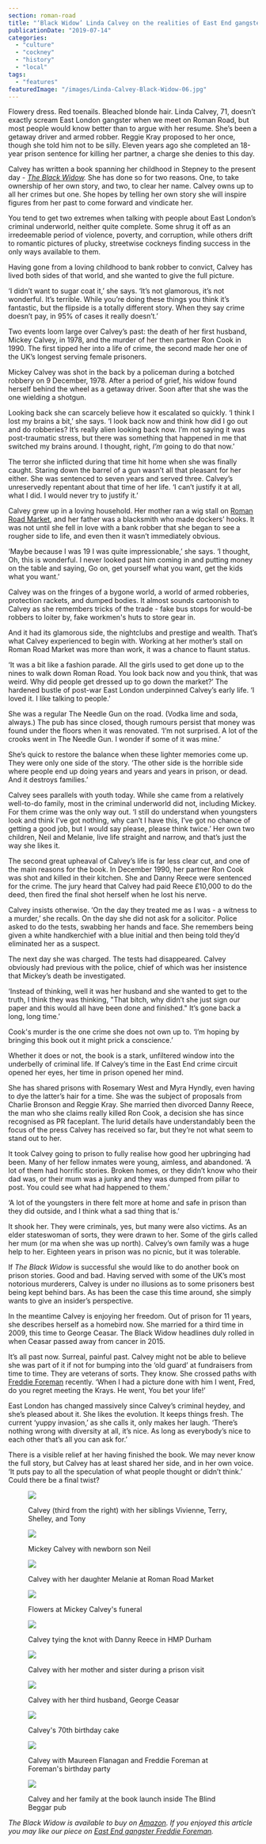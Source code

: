 ```yaml
---
section: roman-road
title: "‘Black Widow’ Linda Calvey on the realities of East End gangster life"
publicationDate: "2019-07-14"
categories: 
  - "culture"
  - "cockney"
  - "history"
  - "local"
tags: 
  - "features"
featuredImage: "/images/Linda-Calvey-Black-Widow-06.jpg"
---
```


Flowery dress. Red toenails. Bleached blonde hair. Linda Calvey, 71, doesn’t exactly scream East London gangster when we meet on Roman Road, but most people would know better than to argue with her resume. She’s been a getaway driver and armed robber. Reggie Kray proposed to her once, though she told him not to be silly. Eleven years ago she completed an 18-year prison sentence for killing her partner, a charge she denies to this day.

Calvey has written a book spanning her childhood in Stepney to the present day - _[The Black Widow](https://www.amazon.co.uk/Black-Widow-true-crime-memoir/dp/1912624591/)._ She has done so for two reasons. One, to take ownership of her own story, and two, to clear her name. Calvey owns up to all her crimes but one. She hopes by telling her own story she will inspire figures from her past to come forward and vindicate her. 

You tend to get two extremes when talking with people about East London’s criminal underworld, neither quite complete. Some shrug it off as an irredeemable period of violence, poverty, and corruption, while others drift to romantic pictures of plucky, streetwise cockneys finding success in the only ways available to them. 

Having gone from a loving childhood to bank robber to convict, Calvey has lived both sides of that world, and she wanted to give the full picture.

‘I didn’t want to sugar coat it,’ she says. ‘It’s not glamorous, it’s not wonderful. It’s terrible. While you’re doing these things you think it’s fantastic, but the flipside is a totally different story. When they say crime doesn’t pay, in 95% of cases it really doesn’t.’

Two events loom large over Calvey’s past: the death of her first husband, Mickey Calvey, in 1978, and the murder of her then partner Ron Cook in 1990. The first tipped her into a life of crime, the second made her one of the UK’s longest serving female prisoners.

Mickey Calvey was shot in the back by a policeman during a botched robbery on 9 December, 1978. After a period of grief, his widow found herself behind the wheel as a getaway driver. Soon after that she was the one wielding a shotgun.

Looking back she can scarcely believe how it escalated so quickly. ‘I think I lost my brains a bit,’ she says. ‘I look back now and think how did I go out and do robberies? It’s really alien looking back now. I’m not saying it was post-traumatic stress, but there was something that happened in me that switched my brains around. I thought, right, _I’m_ going to do that now.’ 

The terror she inflicted during that time hit home when she was finally caught. Staring down the barrel of a gun wasn’t all that pleasant for her either. She was sentenced to seven years and served three. Calvey’s unreservedly repentant about that time of her life. ‘I can’t justify it at all, what I did. I would never try to justify it.’

Calvey grew up in a loving household. Her mother ran a wig stall on [Roman Road Market](https://romanroadlondon.com/market/), and her father was a blacksmith who made dockers’ hooks. It was not until she fell in love with a bank robber that she began to see a rougher side to life, and even then it wasn’t immediately obvious. 

‘Maybe because I was 19 I was quite impressionable,’ she says. ‘I thought, Oh, this is wonderful. I never looked past him coming in and putting money on the table and saying, Go on, get yourself what you want, get the kids what you want.’

Calvey was on the fringes of a bygone world, a world of armed robberies, protection rackets, and dumped bodies. It almost sounds cartoonish to Calvey as she remembers tricks of the trade - fake bus stops for would-be robbers to loiter by, fake workmen's huts to store gear in.

And it had its glamorous side, the nightclubs and prestige and wealth. That’s what Calvey experienced to begin with. Working at her mother’s stall on Roman Road Market was more than work, it was a chance to flaunt status.

‘It was a bit like a fashion parade. All the girls used to get done up to the nines to walk down Roman Road. You look back now and you think, that was weird. Why did people get dressed up to go down the market?’ The hardened bustle of post-war East London underpinned Calvey’s early life. ‘I loved it. I like talking to people.’

She was a regular The Needle Gun on the road. (Vodka lime and soda, always.) The pub has since closed, though rumours persist that money was found under the floors when it was renovated. ‘I’m not surprised. A lot of the crooks went in The Needle Gun. I wonder if some of it was mine.’ 

She’s quick to restore the balance when these lighter memories come up. They were only one side of the story. ‘The other side is the horrible side where people end up doing years and years and years in prison, or dead. And it destroys families.’ 

Calvey sees parallels with youth today. While she came from a relatively well-to-do family, most in the criminal underworld did not, including Mickey. For them crime was the only way out. ‘I still do understand when youngsters look and think I’ve got nothing, why can’t I have this, I’ve got no chance of getting a good job, but I would say please, please think twice.’ Her own two children, Neil and Melanie, live life straight and narrow, and that’s just the way she likes it.

The second great upheaval of Calvey’s life is far less clear cut, and one of the main reasons for the book. In December 1990, her partner Ron Cook was shot and killed in their kitchen. She and Danny Reece were sentenced for the crime. The jury heard that Calvey had paid Reece £10,000 to do the deed, then fired the final shot herself when he lost his nerve.

Calvey insists otherwise. ‘On the day they treated me as I was - a witness to a murder,’ she recalls. On the day she did not ask for a solicitor. Police asked to do the tests, swabbing her hands and face. She remembers being given a white handkerchief with a blue initial and then being told they’d eliminated her as a suspect.

The next day she was charged. The tests had disappeared. Calvey obviously had previous with the police, chief of which was her insistence that Mickey’s death be investigated.

‘Instead of thinking, well it was her husband and she wanted to get to the truth, I think they was thinking, "That bitch, why didn’t she just sign our paper and this would all have been done and finished." It’s gone back a long, long time.’

Cook's murder is the one crime she does not own up to. ‘I’m hoping by bringing this book out it might prick a conscience.’

Whether it does or not, the book is a stark, unfiltered window into the underbelly of criminal life. If Calvey’s time in the East End crime circuit opened her eyes, her time in prison opened her mind. 

She has shared prisons with Rosemary West and Myra Hyndly, even having to dye the latter’s hair for a time. She was the subject of proposals from Charlie Bronson and Reggie Kray. She married then divorced Danny Reece, the man who she claims really killed Ron Cook, a decision she has since recognised as PR faceplant. The lurid details have understandably been the focus of the press Calvey has received so far, but they’re not what seem to stand out to her. 

It took Calvey going to prison to fully realise how good her upbringing had been. Many of her fellow inmates were young, aimless, and abandoned. ‘A lot of them had horrific stories. Broken homes, or they didn’t know who their dad was, or their mum was a junky and they was dumped from pillar to post. You could see what had happened to them.’ 

‘A lot of the youngsters in there felt more at home and safe in prison than they did outside, and I think what a sad thing that is.’

It shook her. They were criminals, yes, but many were also victims. As an elder stateswoman of sorts, they were drawn to her. Some of the girls called her mum (or ma when she was up north). Calvey’s own family was a huge help to her. Eighteen years in prison was no picnic, but it was tolerable. 

If _The Black Widow_ is successful she would like to do another book on prison stories. Good and bad. Having served with some of the UK’s most notorious murderers, Calvey is under no illusions as to some prisoners best being kept behind bars. As has been the case this time around, she simply wants to give an insider’s perspective.

In the meantime Calvey is enjoying her freedom. Out of prison for 11 years, she describes herself as a homebird now. She married for a third time in 2009, this time to George Ceasar. The Black Widow headlines duly rolled in when Ceasar passed away from cancer in 2015.

It’s all past now. Surreal, painful past. Calvey might not be able to believe she was part of it if not for bumping into the ‘old guard’ at fundraisers from time to time. They are veterans of sorts. They know. She crossed paths with [Freddie Foreman](https://romanroadlondon.com/freddie-foreman-east-end-gangster-interview/) recently. ‘When I had a picture done with him I went, Fred, do you regret meeting the Krays. He went, You bet your life!’

East London has changed massively since Calvey’s criminal heydey, and she’s pleased about it. She likes the evolution. It keeps things fresh. The current ‘yuppy invasion,’ as she calls it, only makes her laugh. ‘There’s nothing wrong with diversity at all, it’s nice. As long as everybody’s nice to each other that’s all you can ask for.’

There is a visible relief at her having finished the book. We may never know the full story, but Calvey has at least shared her side, and in her own voice. ‘It puts pay to all the speculation of what people thought or didn’t think.’ Could there be a final twist?

<figure>

![](/images/linda-calvey-black-widow-1-1-1024x713.jpg)

<figcaption>

Calvey (third from the right) with her siblings Vivienne, Terry, Shelley, and Tony

</figcaption>

</figure>

<figure>

![](/images/linda-calvey-black-widow-2-1024x1008.jpg)

<figcaption>

Mickey Calvey with newborn son Neil

</figcaption>

</figure>

<figure>

![](/images/linda-calvey-black-widow-3-1024x1436.jpg)

<figcaption>

Calvey with her daughter Melanie at Roman Road Market

</figcaption>

</figure>

<figure>

![](/images/linda-calvey-black-widow-4-1024x679.jpg)

<figcaption>

Flowers at Mickey Calvey's funeral

</figcaption>

</figure>

<figure>

![](/images/linda-calvey-black-widow-5.jpg)

<figcaption>

Calvey tying the knot with Danny Reece in HMP Durham

</figcaption>

</figure>

<figure>

![](/images/linda-calvey-black-widow-6-1024x698.jpg)

<figcaption>

Calvey with her mother and sister during a prison visit

</figcaption>

</figure>

<figure>

![](/images/linda-calvey-black-widow-7-1024x732.jpg)

<figcaption>

Calvey with her third husband, George Ceasar

</figcaption>

</figure>

<figure>

![](/images/linda-calvey-black-widow-8-1024x1435.jpg)

<figcaption>

Calvey's 70th birthday cake

</figcaption>

</figure>

<figure>

![](/images/linda-calvey-black-widow-9-1024x786.jpg)

<figcaption>

Calvey with Maureen Flanagan and Freddie Foreman at Foreman's birthday party

</figcaption>

</figure>

<figure>

![](/images/Linda-Calvey-Black-Widow-10-1024x683.jpg)

<figcaption>

Calvey and her family at the book launch inside The Blind Beggar pub

</figcaption>

</figure>

_The Black Widow is available to buy on [Amazon](https://www.amazon.co.uk/Black-Widow-true-crime-memoir/dp/1912624591/)._ _If you enjoyed this article you may like our piece on [East End gangster Freddie Foreman](https://romanroadlondon.com/freddie-foreman-east-end-gangster-interview/)._

